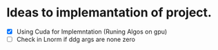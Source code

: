 # Ideas to implemantation of project.
- [x] Using Cuda for Implemntation (Runing Algos on gpu)
- [ ] Check in Lnorm if ddg args are none zero
